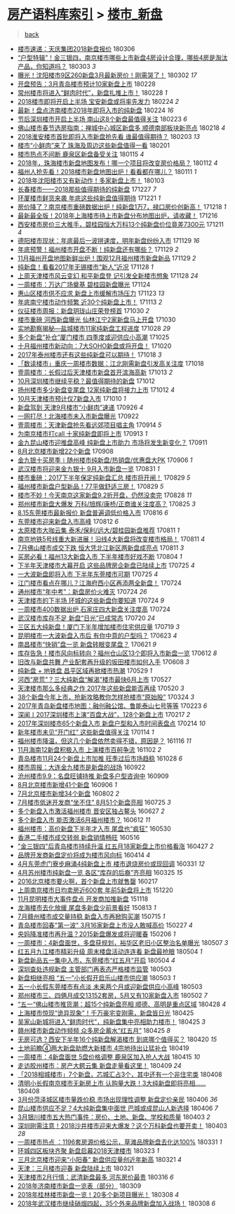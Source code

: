 [房产语料库索引](../../README.md)  > [楼市_新盘](楼市_新盘.md)
====
> [back](../README.md)

- [楼市速递：天庆集团2018新盘报价](http://jkwz.applinzi.com/ittc/7077251411845055504.html#%E6%A5%BC%E5%B8%82%E9%80%9F%E9%80%92%EF%BC%9A%E5%A4%A9%E5%BA%86%E9%9B%86%E5%9B%A22018%E6%96%B0%E7%9B%98%E6%8A%A5%E4%BB%B7) 180306  
- [“户型特辑”！金三银四，南京楼市哪些上市新盘4房设计合理，哪些4房是淘汰产品，你知道吗？](http://jkwz.applinzi.com/ittc/7076084510162945035.html#%E2%80%9C%E6%88%B7%E5%9E%8B%E7%89%B9%E8%BE%91%E2%80%9D%EF%BC%81%E9%87%91%E4%B8%89%E9%93%B6%E5%9B%9B%EF%BC%8C%E5%8D%97%E4%BA%AC%E6%A5%BC%E5%B8%82%E5%93%AA%E4%BA%9B%E4%B8%8A%E5%B8%82%E6%96%B0%E7%9B%984%E6%88%BF%E8%AE%BE%E8%AE%A1%E5%90%88%E7%90%86%EF%BC%8C%E5%93%AA%E4%BA%9B4%E6%88%BF%E6%98%AF%E6%B7%98%E6%B1%B0%E4%BA%A7%E5%93%81%EF%BC%8C%E4%BD%A0%E7%9F%A5%E9%81%93%E5%90%97%EF%BC%9F) 180303 *3* 
- [曝光！沈阳楼市9区260新盘3月最新房价！刚需哭了！](http://jkwz.applinzi.com/ittc/7075801659647460359.html#%E6%9B%9D%E5%85%89%EF%BC%81%E6%B2%88%E9%98%B3%E6%A5%BC%E5%B8%829%E5%8C%BA260%E6%96%B0%E7%9B%983%E6%9C%88%E6%9C%80%E6%96%B0%E6%88%BF%E4%BB%B7%EF%BC%81%E5%88%9A%E9%9C%80%E5%93%AD%E4%BA%86%EF%BC%81) 180302 *17* 
- [开盘预告：3月青岛楼市预计10家新盘上市](http://jkwz.applinzi.com/ittc/7075198266507789329.html#%E5%BC%80%E7%9B%98%E9%A2%84%E5%91%8A%EF%BC%9A3%E6%9C%88%E9%9D%92%E5%B2%9B%E6%A5%BC%E5%B8%82%E9%A2%84%E8%AE%A110%E5%AE%B6%E6%96%B0%E7%9B%98%E4%B8%8A%E5%B8%82) 180228  
- [常州楼市将进入“鲜肉时代”，新盘扎堆上市！](http://jkwz.applinzi.com/ittc/7075079114719757323.html#%E5%B8%B8%E5%B7%9E%E6%A5%BC%E5%B8%82%E5%B0%86%E8%BF%9B%E5%85%A5%E2%80%9C%E9%B2%9C%E8%82%89%E6%97%B6%E4%BB%A3%E2%80%9D%EF%BC%8C%E6%96%B0%E7%9B%98%E6%89%8E%E5%A0%86%E4%B8%8A%E5%B8%82%EF%BC%81) 180228 *1* 
- [2018楼市即将开启上半场 宝安新盘或将率先发力](http://jkwz.applinzi.com/ittc/7073707705112200208.html#2018%E6%A5%BC%E5%B8%82%E5%8D%B3%E5%B0%86%E5%BC%80%E5%90%AF%E4%B8%8A%E5%8D%8A%E5%9C%BA+%E5%AE%9D%E5%AE%89%E6%96%B0%E7%9B%98%E6%88%96%E5%B0%86%E7%8E%87%E5%85%88%E5%8F%91%E5%8A%9B) 180224 *2* 
- [最新！盘点济南楼市2018年即将入市的纯新盘](http://jkwz.applinzi.com/ittc/7073584545079493648.html#%E6%9C%80%E6%96%B0%EF%BC%81%E7%9B%98%E7%82%B9%E6%B5%8E%E5%8D%97%E6%A5%BC%E5%B8%822018%E5%B9%B4%E5%8D%B3%E5%B0%86%E5%85%A5%E5%B8%82%E7%9A%84%E7%BA%AF%E6%96%B0%E7%9B%98) 180224 *16* 
- [节后深圳楼市开启上半场 南山这8个新盘最值得关注](http://jkwz.applinzi.com/ittc/7073312658009097233.html#%E8%8A%82%E5%90%8E%E6%B7%B1%E5%9C%B3%E6%A5%BC%E5%B8%82%E5%BC%80%E5%90%AF%E4%B8%8A%E5%8D%8A%E5%9C%BA+%E5%8D%97%E5%B1%B1%E8%BF%998%E4%B8%AA%E6%96%B0%E7%9B%98%E6%9C%80%E5%80%BC%E5%BE%97%E5%85%B3%E6%B3%A8) 180223 *6* 
- [佛山楼市春节选房指南：禅城中心城区新盘多 顺德南部板块新亮点](http://jkwz.applinzi.com/ittc/7071427576323376138.html#%E4%BD%9B%E5%B1%B1%E6%A5%BC%E5%B8%82%E6%98%A5%E8%8A%82%E9%80%89%E6%88%BF%E6%8C%87%E5%8D%97%EF%BC%9A%E7%A6%85%E5%9F%8E%E4%B8%AD%E5%BF%83%E5%9F%8E%E5%8C%BA%E6%96%B0%E7%9B%98%E5%A4%9A+%E9%A1%BA%E5%BE%B7%E5%8D%97%E9%83%A8%E6%9D%BF%E5%9D%97%E6%96%B0%E4%BA%AE%E7%82%B9) 180218 *4* 
- [2018淮安楼市首批即将入市新盘抢先看 谁最值得期待？](http://jkwz.applinzi.com/ittc/7065936252782511114.html#2018%E6%B7%AE%E5%AE%89%E6%A5%BC%E5%B8%82%E9%A6%96%E6%89%B9%E5%8D%B3%E5%B0%86%E5%85%A5%E5%B8%82%E6%96%B0%E7%9B%98%E6%8A%A2%E5%85%88%E7%9C%8B+%E8%B0%81%E6%9C%80%E5%80%BC%E5%BE%97%E6%9C%9F%E5%BE%85%EF%BC%9F) 180203 *13* 
- [楼市“小鲜肉”来了 珠海及周边这些新盘值得一看](http://jkwz.applinzi.com/ittc/7065047941209654278.html#%E6%A5%BC%E5%B8%82%E2%80%9C%E5%B0%8F%E9%B2%9C%E8%82%89%E2%80%9D%E6%9D%A5%E4%BA%86+%E7%8F%A0%E6%B5%B7%E5%8F%8A%E5%91%A8%E8%BE%B9%E8%BF%99%E4%BA%9B%E6%96%B0%E7%9B%98%E5%80%BC%E5%BE%97%E4%B8%80%E7%9C%8B) 180201  
- [楼市热点不间断 鹿泉区新盘备受关注](http://jkwz.applinzi.com/ittc/7058855132681208849.html#%E6%A5%BC%E5%B8%82%E7%83%AD%E7%82%B9%E4%B8%8D%E9%97%B4%E6%96%AD+%E9%B9%BF%E6%B3%89%E5%8C%BA%E6%96%B0%E7%9B%98%E5%A4%87%E5%8F%97%E5%85%B3%E6%B3%A8) 180115 *4* 
- [2018年，珠海楼市新盘地图发布！哪一个项目将改变房价格局？](http://jkwz.applinzi.com/ittc/7057795721451799568.html#2018%E5%B9%B4%EF%BC%8C%E7%8F%A0%E6%B5%B7%E6%A5%BC%E5%B8%82%E6%96%B0%E7%9B%98%E5%9C%B0%E5%9B%BE%E5%8F%91%E5%B8%83%EF%BC%81%E5%93%AA%E4%B8%80%E4%B8%AA%E9%A1%B9%E7%9B%AE%E5%B0%86%E6%94%B9%E5%8F%98%E6%88%BF%E4%BB%B7%E6%A0%BC%E5%B1%80%EF%BC%9F) 180112 *4* 
- [福州人抢先看！2018楼市新盘地图出炉！看看都在哪儿？](http://jkwz.applinzi.com/ittc/7057370557224322054.html#%E7%A6%8F%E5%B7%9E%E4%BA%BA%E6%8A%A2%E5%85%88%E7%9C%8B%EF%BC%812018%E6%A5%BC%E5%B8%82%E6%96%B0%E7%9B%98%E5%9C%B0%E5%9B%BE%E5%87%BA%E7%82%89%EF%BC%81%E7%9C%8B%E7%9C%8B%E9%83%BD%E5%9C%A8%E5%93%AA%E5%84%BF%EF%BC%9F) 180111 *1* 
- [2018年沈阳楼市又有新动作！多家新盘上市！](http://jkwz.applinzi.com/ittc/7054344110847034378.html#2018%E5%B9%B4%E6%B2%88%E9%98%B3%E6%A5%BC%E5%B8%82%E5%8F%88%E6%9C%89%E6%96%B0%E5%8A%A8%E4%BD%9C%EF%BC%81%E5%A4%9A%E5%AE%B6%E6%96%B0%E7%9B%98%E4%B8%8A%E5%B8%82%EF%BC%81) 180103  
- [长春楼市——2018那些值得期待的纯新盘](http://jkwz.applinzi.com/ittc/7051704517152736273.html#%E9%95%BF%E6%98%A5%E6%A5%BC%E5%B8%82%E2%80%94%E2%80%942018%E9%82%A3%E4%BA%9B%E5%80%BC%E5%BE%97%E6%9C%9F%E5%BE%85%E7%9A%84%E7%BA%AF%E6%96%B0%E7%9B%98) 171227 *7* 
- [环厦楼市鲜货来袭 年底这些纯新盘值得期待](http://jkwz.applinzi.com/ittc/7049555931539440657.html#%E7%8E%AF%E5%8E%A6%E6%A5%BC%E5%B8%82%E9%B2%9C%E8%B4%A7%E6%9D%A5%E8%A2%AD+%E5%B9%B4%E5%BA%95%E8%BF%99%E4%BA%9B%E7%BA%AF%E6%96%B0%E7%9B%98%E5%80%BC%E5%BE%97%E6%9C%9F%E5%BE%85) 171221 *1* 
- [房价降了？南京楼市重磅数据出炉！纯新盘1万7，禄口房价创新高！](http://jkwz.applinzi.com/ittc/7048486238347068433.html#%E6%88%BF%E4%BB%B7%E9%99%8D%E4%BA%86%EF%BC%9F%E5%8D%97%E4%BA%AC%E6%A5%BC%E5%B8%82%E9%87%8D%E7%A3%85%E6%95%B0%E6%8D%AE%E5%87%BA%E7%82%89%EF%BC%81%E7%BA%AF%E6%96%B0%E7%9B%981%E4%B8%877%EF%BC%8C%E7%A6%84%E5%8F%A3%E6%88%BF%E4%BB%B7%E5%88%9B%E6%96%B0%E9%AB%98%EF%BC%81) 171218 *1* 
- [最新最全版！2018年上海楼市待上市新盘分布地图出炉，请收藏！](http://jkwz.applinzi.com/ittc/7047590164291912464.html#%E6%9C%80%E6%96%B0%E6%9C%80%E5%85%A8%E7%89%88%EF%BC%812018%E5%B9%B4%E4%B8%8A%E6%B5%B7%E6%A5%BC%E5%B8%82%E5%BE%85%E4%B8%8A%E5%B8%82%E6%96%B0%E7%9B%98%E5%88%86%E5%B8%83%E5%9C%B0%E5%9B%BE%E5%87%BA%E7%82%89%EF%BC%8C%E8%AF%B7%E6%94%B6%E8%97%8F%EF%BC%81) 171216  
- [西安楼市房价三大推手，碧桂园恒大万科13个纯新盘价位竟差7300元](http://jkwz.applinzi.com/ittc/7045851561371108368.html#%E8%A5%BF%E5%AE%89%E6%A5%BC%E5%B8%82%E6%88%BF%E4%BB%B7%E4%B8%89%E5%A4%A7%E6%8E%A8%E6%89%8B%EF%BC%8C%E7%A2%A7%E6%A1%82%E5%9B%AD%E6%81%92%E5%A4%A7%E4%B8%87%E7%A7%9113%E4%B8%AA%E7%BA%AF%E6%96%B0%E7%9B%98%E4%BB%B7%E4%BD%8D%E7%AB%9F%E5%B7%AE7300%E5%85%83) 171211 *4* 
- [德阳楼市现状：年底最后一波拼速度，明年新盘纷纷入市](http://jkwz.applinzi.com/ittc/7041435168668124177.html#%E5%BE%B7%E9%98%B3%E6%A5%BC%E5%B8%82%E7%8E%B0%E7%8A%B6%EF%BC%9A%E5%B9%B4%E5%BA%95%E6%9C%80%E5%90%8E%E4%B8%80%E6%B3%A2%E6%8B%BC%E9%80%9F%E5%BA%A6%EF%BC%8C%E6%98%8E%E5%B9%B4%E6%96%B0%E7%9B%98%E7%BA%B7%E7%BA%B7%E5%85%A5%E5%B8%82) 171129 *16* 
- [年底预警！福州楼市开盘不断！纯新盘还有哪些？](http://jkwz.applinzi.com/ittc/7041431865985074192.html#%E5%B9%B4%E5%BA%95%E9%A2%84%E8%AD%A6%EF%BC%81%E7%A6%8F%E5%B7%9E%E6%A5%BC%E5%B8%82%E5%BC%80%E7%9B%98%E4%B8%8D%E6%96%AD%EF%BC%81%E7%BA%AF%E6%96%B0%E7%9B%98%E8%BF%98%E6%9C%89%E5%93%AA%E4%BA%9B%EF%BC%9F) 171129 *2* 
- [11月福州开盘地图新鲜出炉！围观12月福州楼市新盘新品](http://jkwz.applinzi.com/ittc/7041408171984290833.html#11%E6%9C%88%E7%A6%8F%E5%B7%9E%E5%BC%80%E7%9B%98%E5%9C%B0%E5%9B%BE%E6%96%B0%E9%B2%9C%E5%87%BA%E7%82%89%EF%BC%81%E5%9B%B4%E8%A7%8212%E6%9C%88%E7%A6%8F%E5%B7%9E%E6%A5%BC%E5%B8%82%E6%96%B0%E7%9B%98%E6%96%B0%E5%93%81) 171129 *2* 
- [纯新盘！看看2017年无锡楼市“新人”近况](http://jkwz.applinzi.com/ittc/7041015145751381008.html#%E7%BA%AF%E6%96%B0%E7%9B%98%EF%BC%81%E7%9C%8B%E7%9C%8B2017%E5%B9%B4%E6%97%A0%E9%94%A1%E6%A5%BC%E5%B8%82%E2%80%9C%E6%96%B0%E4%BA%BA%E2%80%9D%E8%BF%91%E5%86%B5) 171128 *1* 
- [上周天津楼市风云变幻 和平新盘登 记引发全新楼市想象](http://jkwz.applinzi.com/ittc/7041000263974913040.html#%E4%B8%8A%E5%91%A8%E5%A4%A9%E6%B4%A5%E6%A5%BC%E5%B8%82%E9%A3%8E%E4%BA%91%E5%8F%98%E5%B9%BB+%E5%92%8C%E5%B9%B3%E6%96%B0%E7%9B%98%E7%99%BB+%E8%AE%B0%E5%BC%95%E5%8F%91%E5%85%A8%E6%96%B0%E6%A5%BC%E5%B8%82%E6%83%B3%E8%B1%A1) 171128 *24* 
- [一周楼市：万达广场奠基 碧桂园新盘曝光](http://jkwz.applinzi.com/ittc/7039542399393596432.html#%E4%B8%80%E5%91%A8%E6%A5%BC%E5%B8%82%EF%BC%9A%E4%B8%87%E8%BE%BE%E5%B9%BF%E5%9C%BA%E5%A5%A0%E5%9F%BA+%E7%A2%A7%E6%A1%82%E5%9B%AD%E6%96%B0%E7%9B%98%E6%9B%9D%E5%85%89) 171124  
- [惠山区楼市供不应求 新盘上市缓解市场压力](http://jkwz.applinzi.com/ittc/7039149322191504401.html#%E6%83%A0%E5%B1%B1%E5%8C%BA%E6%A5%BC%E5%B8%82%E4%BE%9B%E4%B8%8D%E5%BA%94%E6%B1%82+%E6%96%B0%E7%9B%98%E4%B8%8A%E5%B8%82%E7%BC%93%E8%A7%A3%E5%B8%82%E5%9C%BA%E5%8E%8B%E5%8A%9B) 171123 *13* 
- [年底南宁楼市动作频繁 近30个纯新盘上市！](http://jkwz.applinzi.com/ittc/7035370593778664465.html#%E5%B9%B4%E5%BA%95%E5%8D%97%E5%AE%81%E6%A5%BC%E5%B8%82%E5%8A%A8%E4%BD%9C%E9%A2%91%E7%B9%81+%E8%BF%9130%E4%B8%AA%E7%BA%AF%E6%96%B0%E7%9B%98%E4%B8%8A%E5%B8%82%EF%BC%81) 171113 *2* 
- [仪征楼市周报：新盘玥珑山庄荣登榜首](http://jkwz.applinzi.com/ittc/7030264319579784209.html#%E4%BB%AA%E5%BE%81%E6%A5%BC%E5%B8%82%E5%91%A8%E6%8A%A5%EF%BC%9A%E6%96%B0%E7%9B%98%E7%8E%A5%E7%8F%91%E5%B1%B1%E5%BA%84%E8%8D%A3%E7%99%BB%E6%A6%9C%E9%A6%96) 171030 *2* 
- [楼市重磅 河西新盘曝光 仙林江宁2家新盘马上开盘](http://jkwz.applinzi.com/ittc/7030185399694132240.html#%E6%A5%BC%E5%B8%82%E9%87%8D%E7%A3%85+%E6%B2%B3%E8%A5%BF%E6%96%B0%E7%9B%98%E6%9B%9D%E5%85%89+%E4%BB%99%E6%9E%97%E6%B1%9F%E5%AE%812%E5%AE%B6%E6%96%B0%E7%9B%98%E9%A9%AC%E4%B8%8A%E5%BC%80%E7%9B%98) 171030  
- [实地勘察揭秘—盐城楼市11家纯新盘工程进度](http://jkwz.applinzi.com/ittc/7029500851163497488.html#%E5%AE%9E%E5%9C%B0%E5%8B%98%E5%AF%9F%E6%8F%AD%E7%A7%98%E2%80%94%E7%9B%90%E5%9F%8E%E6%A5%BC%E5%B8%8211%E5%AE%B6%E7%BA%AF%E6%96%B0%E7%9B%98%E5%B7%A5%E7%A8%8B%E8%BF%9B%E5%BA%A6) 171028 *29* 
- [多个新盘“补仓”厦门楼市 四季度或迎供应小高潮](http://jkwz.applinzi.com/ittc/7028410578526274577.html#%E5%A4%9A%E4%B8%AA%E6%96%B0%E7%9B%98%E2%80%9C%E8%A1%A5%E4%BB%93%E2%80%9D%E5%8E%A6%E9%97%A8%E6%A5%BC%E5%B8%82+%E5%9B%9B%E5%AD%A3%E5%BA%A6%E6%88%96%E8%BF%8E%E4%BE%9B%E5%BA%94%E5%B0%8F%E9%AB%98%E6%BD%AE) 171025  
- [十月福州楼市新动向：7大SOHO新盘或将开盘！](http://jkwz.applinzi.com/ittc/7026560198670550033.html#%E5%8D%81%E6%9C%88%E7%A6%8F%E5%B7%9E%E6%A5%BC%E5%B8%82%E6%96%B0%E5%8A%A8%E5%90%91%EF%BC%9A7%E5%A4%A7SOHO%E6%96%B0%E7%9B%98%E6%88%96%E5%B0%86%E5%BC%80%E7%9B%98%EF%BC%81) 171020  
- [2017年泰州楼市还有这些纯新盘可以期待！](http://jkwz.applinzi.com/ittc/7025728841824338961.html#2017%E5%B9%B4%E6%B3%B0%E5%B7%9E%E6%A5%BC%E5%B8%82%E8%BF%98%E6%9C%89%E8%BF%99%E4%BA%9B%E7%BA%AF%E6%96%B0%E7%9B%98%E5%8F%AF%E4%BB%A5%E6%9C%9F%E5%BE%85%EF%BC%81) 171018 *3* 
- [「数读楼市」重庆一周楼市数据：江北刚需新盘引发高关注度](http://jkwz.applinzi.com/ittc/7025710342531974160.html#%E3%80%8C%E6%95%B0%E8%AF%BB%E6%A5%BC%E5%B8%82%E3%80%8D%E9%87%8D%E5%BA%86%E4%B8%80%E5%91%A8%E6%A5%BC%E5%B8%82%E6%95%B0%E6%8D%AE%EF%BC%9A%E6%B1%9F%E5%8C%97%E5%88%9A%E9%9C%80%E6%96%B0%E7%9B%98%E5%BC%95%E5%8F%91%E9%AB%98%E5%85%B3%E6%B3%A8%E5%BA%A6) 171018  
- [壹周楼市：长假过后天津楼市新盘首开滨海高新](http://jkwz.applinzi.com/ittc/7023869980758787089.html#%E5%A3%B9%E5%91%A8%E6%A5%BC%E5%B8%82%EF%BC%9A%E9%95%BF%E5%81%87%E8%BF%87%E5%90%8E%E5%A4%A9%E6%B4%A5%E6%A5%BC%E5%B8%82%E6%96%B0%E7%9B%98%E9%A6%96%E5%BC%80%E6%BB%A8%E6%B5%B7%E9%AB%98%E6%96%B0) 171013 *2* 
- [10月深圳楼市继续平稳？最值得期待的新盘](http://jkwz.applinzi.com/ittc/7023612467299746833.html#10%E6%9C%88%E6%B7%B1%E5%9C%B3%E6%A5%BC%E5%B8%82%E7%BB%A7%E7%BB%AD%E5%B9%B3%E7%A8%B3%EF%BC%9F%E6%9C%80%E5%80%BC%E5%BE%97%E6%9C%9F%E5%BE%85%E7%9A%84%E6%96%B0%E7%9B%98) 171012  
- [扬州楼市多少新盘变尾盘 12家纯新盘将接力上市](http://jkwz.applinzi.com/ittc/7023564095763252240.html#%E6%89%AC%E5%B7%9E%E6%A5%BC%E5%B8%82%E5%A4%9A%E5%B0%91%E6%96%B0%E7%9B%98%E5%8F%98%E5%B0%BE%E7%9B%98+12%E5%AE%B6%E7%BA%AF%E6%96%B0%E7%9B%98%E5%B0%86%E6%8E%A5%E5%8A%9B%E4%B8%8A%E5%B8%82) 171012 *4* 
- [10月天津楼市预计仅7新盘入市](http://jkwz.applinzi.com/ittc/7022736474364183568.html#10%E6%9C%88%E5%A4%A9%E6%B4%A5%E6%A5%BC%E5%B8%82%E9%A2%84%E8%AE%A1%E4%BB%857%E6%96%B0%E7%9B%98%E5%85%A5%E5%B8%82) 171010 *1* 
- [新盘驾到 天津9月楼市“小鲜肉”速递](http://jkwz.applinzi.com/ittc/7017397984298533905.html#%E6%96%B0%E7%9B%98%E9%A9%BE%E5%88%B0+%E5%A4%A9%E6%B4%A59%E6%9C%88%E6%A5%BC%E5%B8%82%E2%80%9C%E5%B0%8F%E9%B2%9C%E8%82%89%E2%80%9D%E9%80%9F%E9%80%92) 170926 *4* 
- [一网打尽！北海楼市未入市新盘曝光](http://jkwz.applinzi.com/ittc/7015913845921678352.html#%E4%B8%80%E7%BD%91%E6%89%93%E5%B0%BD%EF%BC%81%E5%8C%97%E6%B5%B7%E6%A5%BC%E5%B8%82%E6%9C%AA%E5%85%A5%E5%B8%82%E6%96%B0%E7%9B%98%E6%9B%9D%E5%85%89) 170922  
- [壹周楼市：天津新盘抢先看远郊项目唱主角](http://jkwz.applinzi.com/ittc/7013161005444760592.html#%E5%A3%B9%E5%91%A8%E6%A5%BC%E5%B8%82%EF%BC%9A%E5%A4%A9%E6%B4%A5%E6%96%B0%E7%9B%98%E6%8A%A2%E5%85%88%E7%9C%8B%E8%BF%9C%E9%83%8A%E9%A1%B9%E7%9B%AE%E5%94%B1%E4%B8%BB%E8%A7%92) 170914 *5* 
- [为南京楼市打call 十家纯新盘即将上市](http://jkwz.applinzi.com/ittc/7012842504465155089.html#%E4%B8%BA%E5%8D%97%E4%BA%AC%E6%A5%BC%E5%B8%82%E6%89%93call+%E5%8D%81%E5%AE%B6%E7%BA%AF%E6%96%B0%E7%9B%98%E5%8D%B3%E5%B0%86%E4%B8%8A%E5%B8%82) 170913 *1* 
- [金九昆山楼市迎推盘高峰 纯新盘上市助力 市场将发生新变化？](http://jkwz.applinzi.com/ittc/7012189846007972881.html#%E9%87%91%E4%B9%9D%E6%98%86%E5%B1%B1%E6%A5%BC%E5%B8%82%E8%BF%8E%E6%8E%A8%E7%9B%98%E9%AB%98%E5%B3%B0+%E7%BA%AF%E6%96%B0%E7%9B%98%E4%B8%8A%E5%B8%82%E5%8A%A9%E5%8A%9B+%E5%B8%82%E5%9C%BA%E5%B0%86%E5%8F%91%E7%94%9F%E6%96%B0%E5%8F%98%E5%8C%96%EF%BC%9F) 170911  
- [8月北京楼市新增22个新盘](http://jkwz.applinzi.com/ittc/7010894341818811153.html#8%E6%9C%88%E5%8C%97%E4%BA%AC%E6%A5%BC%E5%B8%82%E6%96%B0%E5%A2%9E22%E4%B8%AA%E6%96%B0%E7%9B%98) 170908  
- [金九银十买房季∣随州楼市纯新盘/热销盘/优惠盘大PK](http://jkwz.applinzi.com/ittc/7010119174523995152.html#%E9%87%91%E4%B9%9D%E9%93%B6%E5%8D%81%E4%B9%B0%E6%88%BF%E5%AD%A3%E2%88%A3%E9%9A%8F%E5%B7%9E%E6%A5%BC%E5%B8%82%E7%BA%AF%E6%96%B0%E7%9B%98%2F%E7%83%AD%E9%94%80%E7%9B%98%2F%E4%BC%98%E6%83%A0%E7%9B%98%E5%A4%A7PK) 170906 *1* 
- [武汉楼市将迎来金九银十 9月入市新盘一览](http://jkwz.applinzi.com/ittc/7007930304315261968.html#%E6%AD%A6%E6%B1%89%E6%A5%BC%E5%B8%82%E5%B0%86%E8%BF%8E%E6%9D%A5%E9%87%91%E4%B9%9D%E9%93%B6%E5%8D%81+9%E6%9C%88%E5%85%A5%E5%B8%82%E6%96%B0%E7%9B%98%E4%B8%80%E8%A7%88) 170831 *1* 
- [楼市重磅：2017下半年保定纯新盘汇总 楼市将开闸！](http://jkwz.applinzi.com/ittc/7007260057723733009.html#%E6%A5%BC%E5%B8%82%E9%87%8D%E7%A3%85%EF%BC%9A2017%E4%B8%8B%E5%8D%8A%E5%B9%B4%E4%BF%9D%E5%AE%9A%E7%BA%AF%E6%96%B0%E7%9B%98%E6%B1%87%E6%80%BB+%E6%A5%BC%E5%B8%82%E5%B0%86%E5%BC%80%E9%97%B8%EF%BC%81) 170829 *5* 
- [福州楼市新盘户型新品！77平做舒适三房！](http://jkwz.applinzi.com/ittc/7007258083150267408.html#%E7%A6%8F%E5%B7%9E%E6%A5%BC%E5%B8%82%E6%96%B0%E7%9B%98%E6%88%B7%E5%9E%8B%E6%96%B0%E5%93%81%EF%BC%8177%E5%B9%B3%E5%81%9A%E8%88%92%E9%80%82%E4%B8%89%E6%88%BF%EF%BC%81) 170829 *5* 
- [楼市不妙！今天南京这家新盘9.2折开盘，仍然没卖完](http://jkwz.applinzi.com/ittc/7006882733501187089.html#%E6%A5%BC%E5%B8%82%E4%B8%8D%E5%A6%99%EF%BC%81%E4%BB%8A%E5%A4%A9%E5%8D%97%E4%BA%AC%E8%BF%99%E5%AE%B6%E6%96%B0%E7%9B%989.2%E6%8A%98%E5%BC%80%E7%9B%98%EF%BC%8C%E4%BB%8D%E7%84%B6%E6%B2%A1%E5%8D%96%E5%AE%8C) 170828 *11* 
- [郑州楼市新盘大爆发 万科/旭辉/康桥/正商谁关注度高？](http://jkwz.applinzi.com/ittc/7005773977560286224.html#%E9%83%91%E5%B7%9E%E6%A5%BC%E5%B8%82%E6%96%B0%E7%9B%98%E5%A4%A7%E7%88%86%E5%8F%91+%E4%B8%87%E7%A7%91%2F%E6%97%AD%E8%BE%89%2F%E5%BA%B7%E6%A1%A5%2F%E6%AD%A3%E5%95%86%E8%B0%81%E5%85%B3%E6%B3%A8%E5%BA%A6%E9%AB%98%EF%BC%9F) 170825 *3* 
- [8.15东莞楼市最新报价 新盘普遍调低价格入市](http://jkwz.applinzi.com/ittc/7002336241293722640.html#8.15%E4%B8%9C%E8%8E%9E%E6%A5%BC%E5%B8%82%E6%9C%80%E6%96%B0%E6%8A%A5%E4%BB%B7+%E6%96%B0%E7%9B%98%E6%99%AE%E9%81%8D%E8%B0%83%E4%BD%8E%E4%BB%B7%E6%A0%BC%E5%85%A5%E5%B8%82) 170816 *6* 
- [东莞楼市迎来新盘入市高峰](http://jkwz.applinzi.com/ittc/7000841905381049360.html#%E4%B8%9C%E8%8E%9E%E6%A5%BC%E5%B8%82%E8%BF%8E%E6%9D%A5%E6%96%B0%E7%9B%98%E5%85%A5%E5%B8%82%E9%AB%98%E5%B3%B0) 170812 *6* 
- [太原楼市大咖云集 泰禾/保利/远大/碧桂园新盘推荐](http://jkwz.applinzi.com/ittc/7000592090558628880.html#%E5%A4%AA%E5%8E%9F%E6%A5%BC%E5%B8%82%E5%A4%A7%E5%92%96%E4%BA%91%E9%9B%86+%E6%B3%B0%E7%A6%BE%2F%E4%BF%9D%E5%88%A9%2F%E8%BF%9C%E5%A4%A7%2F%E7%A2%A7%E6%A1%82%E5%9B%AD%E6%96%B0%E7%9B%98%E6%8E%A8%E8%8D%90) 170811 *1* 
- [南京地铁5号线重大新进展！沿线4大新盘将改变楼市格局！](http://jkwz.applinzi.com/ittc/7000578281525740561.html#%E5%8D%97%E4%BA%AC%E5%9C%B0%E9%93%815%E5%8F%B7%E7%BA%BF%E9%87%8D%E5%A4%A7%E6%96%B0%E8%BF%9B%E5%B1%95%EF%BC%81%E6%B2%BF%E7%BA%BF4%E5%A4%A7%E6%96%B0%E7%9B%98%E5%B0%86%E6%94%B9%E5%8F%98%E6%A5%BC%E5%B8%82%E6%A0%BC%E5%B1%80%EF%BC%81) 170811 *4* 
- [7月佛山楼市成交下跌 恒大凭北江新区两新盘成亮点](http://jkwz.applinzi.com/ittc/7000448578286519313.html#7%E6%9C%88%E4%BD%9B%E5%B1%B1%E6%A5%BC%E5%B8%82%E6%88%90%E4%BA%A4%E4%B8%8B%E8%B7%8C+%E6%81%92%E5%A4%A7%E5%87%AD%E5%8C%97%E6%B1%9F%E6%96%B0%E5%8C%BA%E4%B8%A4%E6%96%B0%E7%9B%98%E6%88%90%E4%BA%AE%E7%82%B9) 170811 *3* 
- [买房必看！福州13大新盘入市 下半年楼市好戏不断](http://jkwz.applinzi.com/ittc/6998017433691227153.html#%E4%B9%B0%E6%88%BF%E5%BF%85%E7%9C%8B%EF%BC%81%E7%A6%8F%E5%B7%9E13%E5%A4%A7%E6%96%B0%E7%9B%98%E5%85%A5%E5%B8%82+%E4%B8%8B%E5%8D%8A%E5%B9%B4%E6%A5%BC%E5%B8%82%E5%A5%BD%E6%88%8F%E4%B8%8D%E6%96%AD) 170804 *1* 
- [下半年天津楼市大幕开启 这些品牌房企新盘已陆续上市](http://jkwz.applinzi.com/ittc/6994308557544358929.html#%E4%B8%8B%E5%8D%8A%E5%B9%B4%E5%A4%A9%E6%B4%A5%E6%A5%BC%E5%B8%82%E5%A4%A7%E5%B9%95%E5%BC%80%E5%90%AF+%E8%BF%99%E4%BA%9B%E5%93%81%E7%89%8C%E6%88%BF%E4%BC%81%E6%96%B0%E7%9B%98%E5%B7%B2%E9%99%86%E7%BB%AD%E4%B8%8A%E5%B8%82) 170725 *4* 
- [一大波新盘即将入市 下半年东莞楼市可期](http://jkwz.applinzi.com/ittc/6994019432920515601.html#%E4%B8%80%E5%A4%A7%E6%B3%A2%E6%96%B0%E7%9B%98%E5%8D%B3%E5%B0%86%E5%85%A5%E5%B8%82+%E4%B8%8B%E5%8D%8A%E5%B9%B4%E4%B8%9C%E8%8E%9E%E6%A5%BC%E5%B8%82%E5%8F%AF%E6%9C%9F) 170725 *4* 
- [江门楼市看点在哪儿？江海府西小区再添两全新盘！](http://jkwz.applinzi.com/ittc/6993957440339837969.html#%E6%B1%9F%E9%97%A8%E6%A5%BC%E5%B8%82%E7%9C%8B%E7%82%B9%E5%9C%A8%E5%93%AA%E5%84%BF%EF%BC%9F%E6%B1%9F%E6%B5%B7%E5%BA%9C%E8%A5%BF%E5%B0%8F%E5%8C%BA%E5%86%8D%E6%B7%BB%E4%B8%A4%E5%85%A8%E6%96%B0%E7%9B%98%EF%BC%81) 170724  
- [通州楼市“年中考”：新盘房价火难灭](http://jkwz.applinzi.com/ittc/6993950697262154768.html#%E9%80%9A%E5%B7%9E%E6%A5%BC%E5%B8%82%E2%80%9C%E5%B9%B4%E4%B8%AD%E8%80%83%E2%80%9D%EF%BC%9A%E6%96%B0%E7%9B%98%E6%88%BF%E4%BB%B7%E7%81%AB%E9%9A%BE%E7%81%AD) 170724 *26* 
- [天津楼市的下半场 环城的这些新盘你要知道](http://jkwz.applinzi.com/ittc/6993919139713123345.html#%E5%A4%A9%E6%B4%A5%E6%A5%BC%E5%B8%82%E7%9A%84%E4%B8%8B%E5%8D%8A%E5%9C%BA+%E7%8E%AF%E5%9F%8E%E7%9A%84%E8%BF%99%E4%BA%9B%E6%96%B0%E7%9B%98%E4%BD%A0%E8%A6%81%E7%9F%A5%E9%81%93) 170724 *9* 
- [一周楼市400数据出炉 石家庄四大新盘关注度高](http://jkwz.applinzi.com/ittc/6993881582518420497.html#%E4%B8%80%E5%91%A8%E6%A5%BC%E5%B8%82400%E6%95%B0%E6%8D%AE%E5%87%BA%E7%82%89+%E7%9F%B3%E5%AE%B6%E5%BA%84%E5%9B%9B%E5%A4%A7%E6%96%B0%E7%9B%98%E5%85%B3%E6%B3%A8%E5%BA%A6%E9%AB%98) 170724  
- [武汉楼市库存不足 新盘“日光”已成常态](http://jkwz.applinzi.com/ittc/6992432596641121296.html#%E6%AD%A6%E6%B1%89%E6%A5%BC%E5%B8%82%E5%BA%93%E5%AD%98%E4%B8%8D%E8%B6%B3+%E6%96%B0%E7%9B%98%E2%80%9C%E6%97%A5%E5%85%89%E2%80%9D%E5%B7%B2%E6%88%90%E5%B8%B8%E6%80%81) 170720 *24* 
- [三区五大纯新盘！厦门下半年增加楼市住宅供应量](http://jkwz.applinzi.com/ittc/6992061750059729937.html#%E4%B8%89%E5%8C%BA%E4%BA%94%E5%A4%A7%E7%BA%AF%E6%96%B0%E7%9B%98%EF%BC%81%E5%8E%A6%E9%97%A8%E4%B8%8B%E5%8D%8A%E5%B9%B4%E5%A2%9E%E5%8A%A0%E6%A5%BC%E5%B8%82%E4%BD%8F%E5%AE%85%E4%BE%9B%E5%BA%94%E9%87%8F) 170719 *3* 
- [昆明楼市一大波新盘入市后 有你中意的户型吗？](http://jkwz.applinzi.com/ittc/6982317216866239492.html#%E6%98%86%E6%98%8E%E6%A5%BC%E5%B8%82%E4%B8%80%E5%A4%A7%E6%B3%A2%E6%96%B0%E7%9B%98%E5%85%A5%E5%B8%82%E5%90%8E+%E6%9C%89%E4%BD%A0%E4%B8%AD%E6%84%8F%E7%9A%84%E6%88%B7%E5%9E%8B%E5%90%97%EF%BC%9F) 170623 *4* 
- [南昌楼市“快销”盘一览 新盘转眼变尾盘？](http://jkwz.applinzi.com/ittc/6981665223487259652.html#%E5%8D%97%E6%98%8C%E6%A5%BC%E5%B8%82%E2%80%9C%E5%BF%AB%E9%94%80%E2%80%9D%E7%9B%98%E4%B8%80%E8%A7%88+%E6%96%B0%E7%9B%98%E8%BD%AC%E7%9C%BC%E5%8F%98%E5%B0%BE%E7%9B%98%EF%BC%9F) 170621 *9* 
- [库存告急！楼市风向标转向？福州仓山区13个即将入市新盘一览](http://jkwz.applinzi.com/ittc/6978369550335607813.html#%E5%BA%93%E5%AD%98%E5%91%8A%E6%80%A5%EF%BC%81%E6%A5%BC%E5%B8%82%E9%A3%8E%E5%90%91%E6%A0%87%E8%BD%AC%E5%90%91%EF%BC%9F%E7%A6%8F%E5%B7%9E%E4%BB%93%E5%B1%B1%E5%8C%BA13%E4%B8%AA%E5%8D%B3%E5%B0%86%E5%85%A5%E5%B8%82%E6%96%B0%E7%9B%98%E4%B8%80%E8%A7%88) 170612 *8* 
- [旧改与新盘共舞 产业配套再升级的坂田楼市如何入手](http://jkwz.applinzi.com/ittc/6976881903574451204.html#%E6%97%A7%E6%94%B9%E4%B8%8E%E6%96%B0%E7%9B%98%E5%85%B1%E8%88%9E+%E4%BA%A7%E4%B8%9A%E9%85%8D%E5%A5%97%E5%86%8D%E5%8D%87%E7%BA%A7%E7%9A%84%E5%9D%82%E7%94%B0%E6%A5%BC%E5%B8%82%E5%A6%82%E4%BD%95%E5%85%A5%E6%89%8B) 170608 *3* 
- [纯新盘 + 地铁盘 昌平区域再掀楼市热潮](http://jkwz.applinzi.com/ittc/6972999172557898757.html#%E7%BA%AF%E6%96%B0%E7%9B%98+%2B+%E5%9C%B0%E9%93%81%E7%9B%98+%E6%98%8C%E5%B9%B3%E5%8C%BA%E5%9F%9F%E5%86%8D%E6%8E%80%E6%A5%BC%E5%B8%82%E7%83%AD%E6%BD%AE) 170529 *1* 
- [河西“房荒”？三大纯新盘“解渴”楼市最快6月上市](http://jkwz.applinzi.com/ittc/6972408430483473413.html#%E6%B2%B3%E8%A5%BF%E2%80%9C%E6%88%BF%E8%8D%92%E2%80%9D%EF%BC%9F%E4%B8%89%E5%A4%A7%E7%BA%AF%E6%96%B0%E7%9B%98%E2%80%9C%E8%A7%A3%E6%B8%B4%E2%80%9D%E6%A5%BC%E5%B8%82%E6%9C%80%E5%BF%AB6%E6%9C%88%E4%B8%8A%E5%B8%82) 170527  
- [天津楼市那么多经典之作 2017年这些新盘能否再续](http://jkwz.applinzi.com/ittc/6969667523267003396.html#%E5%A4%A9%E6%B4%A5%E6%A5%BC%E5%B8%82%E9%82%A3%E4%B9%88%E5%A4%9A%E7%BB%8F%E5%85%B8%E4%B9%8B%E4%BD%9C+2017%E5%B9%B4%E8%BF%99%E4%BA%9B%E6%96%B0%E7%9B%98%E8%83%BD%E5%90%A6%E5%86%8D%E7%BB%AD) 170520 *3* 
- [38个新盘今年上市，抢新攻略教你怎样抢楼市“原始股”](http://jkwz.applinzi.com/ittc/6948621186891252740.html#38%E4%B8%AA%E6%96%B0%E7%9B%98%E4%BB%8A%E5%B9%B4%E4%B8%8A%E5%B8%82%EF%BC%8C%E6%8A%A2%E6%96%B0%E6%94%BB%E7%95%A5%E6%95%99%E4%BD%A0%E6%80%8E%E6%A0%B7%E6%8A%A2%E6%A5%BC%E5%B8%82%E2%80%9C%E5%8E%9F%E5%A7%8B%E8%82%A1%E2%80%9D) 170324 *3* 
- [2017年青岛新盘楼市地图：融创融公馆、鲁能泰山七号等等](http://jkwz.applinzi.com/ittc/6937869391411807236.html#2017%E5%B9%B4%E9%9D%92%E5%B2%9B%E6%96%B0%E7%9B%98%E6%A5%BC%E5%B8%82%E5%9C%B0%E5%9B%BE%EF%BC%9A%E8%9E%8D%E5%88%9B%E8%9E%8D%E5%85%AC%E9%A6%86%E3%80%81%E9%B2%81%E8%83%BD%E6%B3%B0%E5%B1%B1%E4%B8%83%E5%8F%B7%E7%AD%89%E7%AD%89) 170223 *6* 
- [深闻丨2017深圳楼市上演“百盘大战”，128个新盘上市](http://jkwz.applinzi.com/ittc/6935573529033704453.html#%E6%B7%B1%E9%97%BB%E4%B8%A82017%E6%B7%B1%E5%9C%B3%E6%A5%BC%E5%B8%82%E4%B8%8A%E6%BC%94%E2%80%9C%E7%99%BE%E7%9B%98%E5%A4%A7%E6%88%98%E2%80%9D%EF%BC%8C128%E4%B8%AA%E6%96%B0%E7%9B%98%E4%B8%8A%E5%B8%82) 170217 *2* 
- [2017年深圳楼市65个新盘入市 新盘户型和入市时间表盘点](http://jkwz.applinzi.com/ittc/6934400281076040709.html#2017%E5%B9%B4%E6%B7%B1%E5%9C%B3%E6%A5%BC%E5%B8%8265%E4%B8%AA%E6%96%B0%E7%9B%98%E5%85%A5%E5%B8%82+%E6%96%B0%E7%9B%98%E6%88%B7%E5%9E%8B%E5%92%8C%E5%85%A5%E5%B8%82%E6%97%B6%E9%97%B4%E8%A1%A8%E7%9B%98%E7%82%B9) 170214 *10* 
- [新年楼市未见“开门红” 这些新盘值得关注](http://jkwz.applinzi.com/ittc/6922952712181515269.html#%E6%96%B0%E5%B9%B4%E6%A5%BC%E5%B8%82%E6%9C%AA%E8%A7%81%E2%80%9C%E5%BC%80%E9%97%A8%E7%BA%A2%E2%80%9D+%E8%BF%99%E4%BA%9B%E6%96%B0%E7%9B%98%E5%80%BC%E5%BE%97%E5%85%B3%E6%B3%A8) 170114 *1* 
- [福州楼市降温，但这几个新盘依然卖得不错，原因是？](http://jkwz.applinzi.com/ittc/6901202047239455749.html#%E7%A6%8F%E5%B7%9E%E6%A5%BC%E5%B8%82%E9%99%8D%E6%B8%A9%EF%BC%8C%E4%BD%86%E8%BF%99%E5%87%A0%E4%B8%AA%E6%96%B0%E7%9B%98%E4%BE%9D%E7%84%B6%E5%8D%96%E5%BE%97%E4%B8%8D%E9%94%99%EF%BC%8C%E5%8E%9F%E5%9B%A0%E6%98%AF%EF%BC%9F) 161116 *11* 
- [11月海南12新盘积极入市 上演楼市百舸争流](http://jkwz.applinzi.com/ittc/6895837494762800133.html#11%E6%9C%88%E6%B5%B7%E5%8D%9712%E6%96%B0%E7%9B%98%E7%A7%AF%E6%9E%81%E5%85%A5%E5%B8%82+%E4%B8%8A%E6%BC%94%E6%A5%BC%E5%B8%82%E7%99%BE%E8%88%B8%E4%BA%89%E6%B5%81) 161102 *2* 
- [青岛楼市11月24个新盘上市加推 旺季过后市场趋稳](http://jkwz.applinzi.com/ittc/6893941546499441668.html#%E9%9D%92%E5%B2%9B%E6%A5%BC%E5%B8%8211%E6%9C%8824%E4%B8%AA%E6%96%B0%E7%9B%98%E4%B8%8A%E5%B8%82%E5%8A%A0%E6%8E%A8+%E6%97%BA%E5%AD%A3%E8%BF%87%E5%90%8E%E5%B8%82%E5%9C%BA%E8%B6%8B%E7%A8%B3) 161028 *6* 
- [楼市周报：大连金九楼市是新盘的战场](http://jkwz.applinzi.com/ittc/6880736085251982341.html#%E6%A5%BC%E5%B8%82%E5%91%A8%E6%8A%A5%EF%BC%9A%E5%A4%A7%E8%BF%9E%E9%87%91%E4%B9%9D%E6%A5%BC%E5%B8%82%E6%98%AF%E6%96%B0%E7%9B%98%E7%9A%84%E6%88%98%E5%9C%BA) 160922  
- [沧州楼市9.9：名盘旺铺持推 新盘多户型咨询中](http://jkwz.applinzi.com/ittc/6875814615128212485.html#%E6%B2%A7%E5%B7%9E%E6%A5%BC%E5%B8%829.9%EF%BC%9A%E5%90%8D%E7%9B%98%E6%97%BA%E9%93%BA%E6%8C%81%E6%8E%A8+%E6%96%B0%E7%9B%98%E5%A4%9A%E6%88%B7%E5%9E%8B%E5%92%A8%E8%AF%A2%E4%B8%AD) 160909  
- [8月北京楼市新增41个新盘](http://jkwz.applinzi.com/ittc/6874702324928349189.html#8%E6%9C%88%E5%8C%97%E4%BA%AC%E6%A5%BC%E5%B8%82%E6%96%B0%E5%A2%9E41%E4%B8%AA%E6%96%B0%E7%9B%98) 160906 *1* 
- [7月北京楼市新增34个新盘](http://jkwz.applinzi.com/ittc/6861780982121890820.html#7%E6%9C%88%E5%8C%97%E4%BA%AC%E6%A5%BC%E5%B8%82%E6%96%B0%E5%A2%9E34%E4%B8%AA%E6%96%B0%E7%9B%98) 160802 *2* 
- [7月楼市低迷开发商“坐不住” 8月51个新盘亮相](http://jkwz.applinzi.com/ittc/6858712390304269317.html#7%E6%9C%88%E6%A5%BC%E5%B8%82%E4%BD%8E%E8%BF%B7%E5%BC%80%E5%8F%91%E5%95%86%E2%80%9C%E5%9D%90%E4%B8%8D%E4%BD%8F%E2%80%9D+8%E6%9C%8851%E4%B8%AA%E6%96%B0%E7%9B%98%E4%BA%AE%E7%9B%B8) 160725 *3* 
- [多个新盘入市激活福州楼市 晋安区独占鳌头](http://jkwz.applinzi.com/ittc/6848373780166214660.html#%E5%A4%9A%E4%B8%AA%E6%96%B0%E7%9B%98%E5%85%A5%E5%B8%82%E6%BF%80%E6%B4%BB%E7%A6%8F%E5%B7%9E%E6%A5%BC%E5%B8%82+%E6%99%8B%E5%AE%89%E5%8C%BA%E7%8B%AC%E5%8D%A0%E9%B3%8C%E5%A4%B4) 160627 *2* 
- [多个新盘入市 能否激活6月福州楼市？](http://jkwz.applinzi.com/ittc/6842838552815338500.html#%E5%A4%9A%E4%B8%AA%E6%96%B0%E7%9B%98%E5%85%A5%E5%B8%82+%E8%83%BD%E5%90%A6%E6%BF%80%E6%B4%BB6%E6%9C%88%E7%A6%8F%E5%B7%9E%E6%A5%BC%E5%B8%82%EF%BC%9F) 160612 *11* 
- [福州楼市：高价新盘下半年才入市 尾盘也“疯狂”](http://jkwz.applinzi.com/ittc/6837938746917651461.html#%E7%A6%8F%E5%B7%9E%E6%A5%BC%E5%B8%82%EF%BC%9A%E9%AB%98%E4%BB%B7%E6%96%B0%E7%9B%98%E4%B8%8B%E5%8D%8A%E5%B9%B4%E6%89%8D%E5%85%A5%E5%B8%82+%E5%B0%BE%E7%9B%98%E4%B9%9F%E2%80%9C%E7%96%AF%E7%8B%82%E2%80%9D) 160530  
- [香港二手楼市成交转弱 新盘销情畅旺](http://jkwz.applinzi.com/ittc/6832772107213472772.html#%E9%A6%99%E6%B8%AF%E4%BA%8C%E6%89%8B%E6%A5%BC%E5%B8%82%E6%88%90%E4%BA%A4%E8%BD%AC%E5%BC%B1+%E6%96%B0%E7%9B%98%E9%94%80%E6%83%85%E7%95%85%E6%97%BA) 160516  
- [&quot;金三银四&quot;后青岛楼市持续升温 红五月18家新盘上市价格看涨](http://jkwz.applinzi.com/ittc/6825654461036758021.html#%26quot%3B%E9%87%91%E4%B8%89%E9%93%B6%E5%9B%9B%26quot%3B%E5%90%8E%E9%9D%92%E5%B2%9B%E6%A5%BC%E5%B8%82%E6%8C%81%E7%BB%AD%E5%8D%87%E6%B8%A9+%E7%BA%A2%E4%BA%94%E6%9C%8818%E5%AE%B6%E6%96%B0%E7%9B%98%E4%B8%8A%E5%B8%82%E4%BB%B7%E6%A0%BC%E7%9C%8B%E6%B6%A8) 160427 *2* 
- [品牌开发商新盘定价将成为楼市风向标](http://jkwz.applinzi.com/ittc/6820813295233532932.html#%E5%93%81%E7%89%8C%E5%BC%80%E5%8F%91%E5%95%86%E6%96%B0%E7%9B%98%E5%AE%9A%E4%BB%B7%E5%B0%86%E6%88%90%E4%B8%BA%E6%A5%BC%E5%B8%82%E9%A3%8E%E5%90%91%E6%A0%87) 160414 *4* 
- [4月东莞虎门寮步麻涌4纯新盘上市 楼市退烧房价或现回调](http://jkwz.applinzi.com/ittc/6815751505751573509.html#4%E6%9C%88%E4%B8%9C%E8%8E%9E%E8%99%8E%E9%97%A8%E5%AF%AE%E6%AD%A5%E9%BA%BB%E6%B6%8C4%E7%BA%AF%E6%96%B0%E7%9B%98%E4%B8%8A%E5%B8%82+%E6%A5%BC%E5%B8%82%E9%80%80%E7%83%A7%E6%88%BF%E4%BB%B7%E6%88%96%E7%8E%B0%E5%9B%9E%E8%B0%83) 160331 *12* 
- [4月苏州楼市纯新盘一览 各区“库存的后裔”齐亮相](http://jkwz.applinzi.com/ittc/6813437515876795397.html#4%E6%9C%88%E8%8B%8F%E5%B7%9E%E6%A5%BC%E5%B8%82%E7%BA%AF%E6%96%B0%E7%9B%98%E4%B8%80%E8%A7%88+%E5%90%84%E5%8C%BA%E2%80%9C%E5%BA%93%E5%AD%98%E7%9A%84%E5%90%8E%E8%A3%94%E2%80%9D%E9%BD%90%E4%BA%AE%E7%9B%B8) 160325 *15* 
- [2016北京楼市要火啊，首个新盘上市就售罄](http://jkwz.applinzi.com/ittc/6799722975930614788.html#2016%E5%8C%97%E4%BA%AC%E6%A5%BC%E5%B8%82%E8%A6%81%E7%81%AB%E5%95%8A%EF%BC%8C%E9%A6%96%E4%B8%AA%E6%96%B0%E7%9B%98%E4%B8%8A%E5%B8%82%E5%B0%B1%E5%94%AE%E7%BD%84) 160217  
- [上周南京楼市日均卖房近600套 年前5新盘将上市](http://jkwz.applinzi.com/ittc/6777996921096635396.html#%E4%B8%8A%E5%91%A8%E5%8D%97%E4%BA%AC%E6%A5%BC%E5%B8%82%E6%97%A5%E5%9D%87%E5%8D%96%E6%88%BF%E8%BF%91600%E5%A5%97+%E5%B9%B4%E5%89%8D5%E6%96%B0%E7%9B%98%E5%B0%86%E4%B8%8A%E5%B8%82) 151220  
- [11月昆明楼市大事件盘点 开发商加推新盘](http://jkwz.applinzi.com/ittc/6765959449785402372.html#11%E6%9C%88%E6%98%86%E6%98%8E%E6%A5%BC%E5%B8%82%E5%A4%A7%E4%BA%8B%E4%BB%B6%E7%9B%98%E7%82%B9+%E5%BC%80%E5%8F%91%E5%95%86%E5%8A%A0%E6%8E%A8%E6%96%B0%E7%9B%98) 151118  
- [龙海楼市去化放缓 尾盘多新盘少前景看好](http://jkwz.applinzi.com/ittc/547650615704478544.html#%E9%BE%99%E6%B5%B7%E6%A5%BC%E5%B8%82%E5%8E%BB%E5%8C%96%E6%94%BE%E7%BC%93+%E5%B0%BE%E7%9B%98%E5%A4%9A%E6%96%B0%E7%9B%98%E5%B0%91%E5%89%8D%E6%99%AF%E7%9C%8B%E5%A5%BD) 150813 *1* 
- [7月赣州楼市成交量持稳 新盘入市再掀购买潮](http://jkwz.applinzi.com/ittc/547650615069355729.html#7%E6%9C%88%E8%B5%A3%E5%B7%9E%E6%A5%BC%E5%B8%82%E6%88%90%E4%BA%A4%E9%87%8F%E6%8C%81%E7%A8%B3+%E6%96%B0%E7%9B%98%E5%85%A5%E5%B8%82%E5%86%8D%E6%8E%80%E8%B4%AD%E4%B9%B0%E6%BD%AE) 150715 *1* 
- [青岛楼市回春&quot;第一波&quot; 3月16家新盘上市没人敢喊高价](http://jkwz.applinzi.com/ittc/547650611395963421.html#%E9%9D%92%E5%B2%9B%E6%A5%BC%E5%B8%82%E5%9B%9E%E6%98%A5%26quot%3B%E7%AC%AC%E4%B8%80%E6%B3%A2%26quot%3B+3%E6%9C%8816%E5%AE%B6%E6%96%B0%E7%9B%98%E4%B8%8A%E5%B8%82%E6%B2%A1%E4%BA%BA%E6%95%A2%E5%96%8A%E9%AB%98%E4%BB%B7) 150227 *4* 
- [央妈降准楼市再升温？2015新盘爆发或将迎暖春](http://jkwz.applinzi.com/ittc/547650611390211903.html#%E5%A4%AE%E5%A6%88%E9%99%8D%E5%87%86%E6%A5%BC%E5%B8%82%E5%86%8D%E5%8D%87%E6%B8%A9%EF%BC%9F2015%E6%96%B0%E7%9B%98%E7%88%86%E5%8F%91%E6%88%96%E5%B0%86%E8%BF%8E%E6%9A%96%E6%98%A5) 150206 *1* 
- [一周楼市：4新盘面世，多盘获规划，裕华区老旧小区整治名单曝光](http://jkwz.applinzi.com/ittc/7100328027517092870.html#%E4%B8%80%E5%91%A8%E6%A5%BC%E5%B8%82%EF%BC%9A4%E6%96%B0%E7%9B%98%E9%9D%A2%E4%B8%96%EF%BC%8C%E5%A4%9A%E7%9B%98%E8%8E%B7%E8%A7%84%E5%88%92%EF%BC%8C%E8%A3%95%E5%8D%8E%E5%8C%BA%E8%80%81%E6%97%A7%E5%B0%8F%E5%8C%BA%E6%95%B4%E6%B2%BB%E5%90%8D%E5%8D%95%E6%9B%9D%E5%85%89) 180507 *3* 
- [红五月九江楼市精彩升级 周末楼盘活动连连看 新盘最抢眼](http://jkwz.applinzi.com/ittc/7099254403586589713.html#%E7%BA%A2%E4%BA%94%E6%9C%88%E4%B9%9D%E6%B1%9F%E6%A5%BC%E5%B8%82%E7%B2%BE%E5%BD%A9%E5%8D%87%E7%BA%A7+%E5%91%A8%E6%9C%AB%E6%A5%BC%E7%9B%98%E6%B4%BB%E5%8A%A8%E8%BF%9E%E8%BF%9E%E7%9C%8B+%E6%96%B0%E7%9B%98%E6%9C%80%E6%8A%A2%E7%9C%BC) 180504 *1* 
- [新盘新品五一集中入市，东莞楼市“红五月”开启](http://jkwz.applinzi.com/ittc/7099191085240943632.html#%E6%96%B0%E7%9B%98%E6%96%B0%E5%93%81%E4%BA%94%E4%B8%80%E9%9B%86%E4%B8%AD%E5%85%A5%E5%B8%82%EF%BC%8C%E4%B8%9C%E8%8E%9E%E6%A5%BC%E5%B8%82%E2%80%9C%E7%BA%A2%E4%BA%94%E6%9C%88%E2%80%9D%E5%BC%80%E5%90%AF) 180504 *4* 
- [深圳查处违规新盘 主管部门再表态严格楼市监管](http://jkwz.applinzi.com/ittc/7098986279742211083.html#%E6%B7%B1%E5%9C%B3%E6%9F%A5%E5%A4%84%E8%BF%9D%E8%A7%84%E6%96%B0%E7%9B%98+%E4%B8%BB%E7%AE%A1%E9%83%A8%E9%97%A8%E5%86%8D%E8%A1%A8%E6%80%81%E4%B8%A5%E6%A0%BC%E6%A5%BC%E5%B8%82%E7%9B%91%E7%AE%A1) 180503  
- [新盘相继亮相 “五一”小长假开启乐山楼市供应潮](http://jkwz.applinzi.com/ittc/7098837478847022096.html#%E6%96%B0%E7%9B%98%E7%9B%B8%E7%BB%A7%E4%BA%AE%E7%9B%B8+%E2%80%9C%E4%BA%94%E4%B8%80%E2%80%9D%E5%B0%8F%E9%95%BF%E5%81%87%E5%BC%80%E5%90%AF%E4%B9%90%E5%B1%B1%E6%A5%BC%E5%B8%82%E4%BE%9B%E5%BA%94%E6%BD%AE) 180503 *1* 
- [五一小长假东莞楼市有点淡 未来两个月或迎新盘供应小高峰](http://jkwz.applinzi.com/ittc/7098809573450449930.html#%E4%BA%94%E4%B8%80%E5%B0%8F%E9%95%BF%E5%81%87%E4%B8%9C%E8%8E%9E%E6%A5%BC%E5%B8%82%E6%9C%89%E7%82%B9%E6%B7%A1+%E6%9C%AA%E6%9D%A5%E4%B8%A4%E4%B8%AA%E6%9C%88%E6%88%96%E8%BF%8E%E6%96%B0%E7%9B%98%E4%BE%9B%E5%BA%94%E5%B0%8F%E9%AB%98%E5%B3%B0) 180503  
- [郑州楼市三、四俩月成交13152套房，5月又有10家新盘入市](http://jkwz.applinzi.com/ittc/7098589547422286865.html#%E9%83%91%E5%B7%9E%E6%A5%BC%E5%B8%82%E4%B8%89%E3%80%81%E5%9B%9B%E4%BF%A9%E6%9C%88%E6%88%90%E4%BA%A413152%E5%A5%97%E6%88%BF%EF%BC%8C5%E6%9C%88%E5%8F%88%E6%9C%8910%E5%AE%B6%E6%96%B0%E7%9B%98%E5%85%A5%E5%B8%82) 180502 *7* 
- [“五一“佛山楼市推货潮：超15个纯新盘亮相 顺德、高明是重点区域](http://jkwz.applinzi.com/ittc/7096991511977919504.html#%E2%80%9C%E4%BA%94%E4%B8%80%E2%80%9C%E4%BD%9B%E5%B1%B1%E6%A5%BC%E5%B8%82%E6%8E%A8%E8%B4%A7%E6%BD%AE%EF%BC%9A%E8%B6%8515%E4%B8%AA%E7%BA%AF%E6%96%B0%E7%9B%98%E4%BA%AE%E7%9B%B8+%E9%A1%BA%E5%BE%B7%E3%80%81%E9%AB%98%E6%98%8E%E6%98%AF%E9%87%8D%E7%82%B9%E5%8C%BA%E5%9F%9F) 180428 *4* 
- [上海楼市惊现“诡异现象”！千万豪宅变刚需，新盘皆日光](http://jkwz.applinzi.com/ittc/7095977069597164550.html#%E4%B8%8A%E6%B5%B7%E6%A5%BC%E5%B8%82%E6%83%8A%E7%8E%B0%E2%80%9C%E8%AF%A1%E5%BC%82%E7%8E%B0%E8%B1%A1%E2%80%9D%EF%BC%81%E5%8D%83%E4%B8%87%E8%B1%AA%E5%AE%85%E5%8F%98%E5%88%9A%E9%9C%80%EF%BC%8C%E6%96%B0%E7%9B%98%E7%9A%86%E6%97%A5%E5%85%89) 180425  
- [吴家山新城将进入“鲜肉时代”，纯新盘集中亮相助力楼市！](http://jkwz.applinzi.com/ittc/7095846044099413002.html#%E5%90%B4%E5%AE%B6%E5%B1%B1%E6%96%B0%E5%9F%8E%E5%B0%86%E8%BF%9B%E5%85%A5%E2%80%9C%E9%B2%9C%E8%82%89%E6%97%B6%E4%BB%A3%E2%80%9D%EF%BC%8C%E7%BA%AF%E6%96%B0%E7%9B%98%E9%9B%86%E4%B8%AD%E4%BA%AE%E7%9B%B8%E5%8A%A9%E5%8A%9B%E6%A5%BC%E5%B8%82%EF%BC%81) 180425 *3* 
- [赣州楼市新盘动作频频 众多房企蓄水“红五月”](http://jkwz.applinzi.com/ittc/7095841850881737735.html#%E8%B5%A3%E5%B7%9E%E6%A5%BC%E5%B8%82%E6%96%B0%E7%9B%98%E5%8A%A8%E4%BD%9C%E9%A2%91%E9%A2%91+%E4%BC%97%E5%A4%9A%E6%88%BF%E4%BC%81%E8%93%84%E6%B0%B4%E2%80%9C%E7%BA%A2%E4%BA%94%E6%9C%88%E2%80%9D) 180425 *8* 
- [无房可选？西安下半年16个纯新盘解渴楼市 到底哪个值得买？](http://jkwz.applinzi.com/ittc/7093999791862449158.html#%E6%97%A0%E6%88%BF%E5%8F%AF%E9%80%89%EF%BC%9F%E8%A5%BF%E5%AE%89%E4%B8%8B%E5%8D%8A%E5%B9%B416%E4%B8%AA%E7%BA%AF%E6%96%B0%E7%9B%98%E8%A7%A3%E6%B8%B4%E6%A5%BC%E5%B8%82+%E5%88%B0%E5%BA%95%E5%93%AA%E4%B8%AA%E5%80%BC%E5%BE%97%E4%B9%B0%EF%BC%9F) 180420 *15* 
- [土地前瞻④两大新盘助燃大新楼市 4宗地待出让猛补仓](http://jkwz.applinzi.com/ittc/7093697636798563334.html#%E5%9C%9F%E5%9C%B0%E5%89%8D%E7%9E%BB%E2%91%A3%E4%B8%A4%E5%A4%A7%E6%96%B0%E7%9B%98%E5%8A%A9%E7%87%83%E5%A4%A7%E6%96%B0%E6%A5%BC%E5%B8%82+4%E5%AE%97%E5%9C%B0%E5%BE%85%E5%87%BA%E8%AE%A9%E7%8C%9B%E8%A1%A5%E4%BB%93) 180419  
- [一周楼市：4新盘面世 5盘价格调整 鹿泉区加入抢人大战](http://jkwz.applinzi.com/ittc/7092097613946160145.html#%E4%B8%80%E5%91%A8%E6%A5%BC%E5%B8%82%EF%BC%9A4%E6%96%B0%E7%9B%98%E9%9D%A2%E4%B8%96+5%E7%9B%98%E4%BB%B7%E6%A0%BC%E8%B0%83%E6%95%B4+%E9%B9%BF%E6%B3%89%E5%8C%BA%E5%8A%A0%E5%85%A5%E6%8A%A2%E4%BA%BA%E5%A4%A7%E6%88%98) 180415 *10* 
- [走访胶州楼市：房产大鳄云集 新盘走量看这里！](http://jkwz.applinzi.com/ittc/7090019687591314439.html#%E8%B5%B0%E8%AE%BF%E8%83%B6%E5%B7%9E%E6%A5%BC%E5%B8%82%EF%BC%9A%E6%88%BF%E4%BA%A7%E5%A4%A7%E9%B3%84%E4%BA%91%E9%9B%86+%E6%96%B0%E7%9B%98%E8%B5%B0%E9%87%8F%E7%9C%8B%E8%BF%99%E9%87%8C%EF%BC%81) 180409 *24* 
- [「2018相城楼市」7个新盘，芯城汇占3个，其中还有一个非住宅类](http://jkwz.applinzi.com/ittc/7089676799716099078.html#%E3%80%8C2018%E7%9B%B8%E5%9F%8E%E6%A5%BC%E5%B8%82%E3%80%8D7%E4%B8%AA%E6%96%B0%E7%9B%98%EF%BC%8C%E8%8A%AF%E5%9F%8E%E6%B1%87%E5%8D%A03%E4%B8%AA%EF%BC%8C%E5%85%B6%E4%B8%AD%E8%BF%98%E6%9C%89%E4%B8%80%E4%B8%AA%E9%9D%9E%E4%BD%8F%E5%AE%85%E7%B1%BB) 180408  
- [清明小长假南京楼市无新房上市 认购量大跌！3大纯新盘即将亮相……](http://jkwz.applinzi.com/ittc/7089473462626419719.html#%E6%B8%85%E6%98%8E%E5%B0%8F%E9%95%BF%E5%81%87%E5%8D%97%E4%BA%AC%E6%A5%BC%E5%B8%82%E6%97%A0%E6%96%B0%E6%88%BF%E4%B8%8A%E5%B8%82+%E8%AE%A4%E8%B4%AD%E9%87%8F%E5%A4%A7%E8%B7%8C%EF%BC%813%E5%A4%A7%E7%BA%AF%E6%96%B0%E7%9B%98%E5%8D%B3%E5%B0%86%E4%BA%AE%E7%9B%B8%E2%80%A6%E2%80%A6) 180408  
- [3月份菏泽城区楼市量跌价稳  市场出现理性调整  新盘定价亲民](http://jkwz.applinzi.com/ittc/7088814549249819665.html#3%E6%9C%88%E4%BB%BD%E8%8F%8F%E6%B3%BD%E5%9F%8E%E5%8C%BA%E6%A5%BC%E5%B8%82%E9%87%8F%E8%B7%8C%E4%BB%B7%E7%A8%B3++%E5%B8%82%E5%9C%BA%E5%87%BA%E7%8E%B0%E7%90%86%E6%80%A7%E8%B0%83%E6%95%B4++%E6%96%B0%E7%9B%98%E5%AE%9A%E4%BB%B7%E4%BA%B2%E6%B0%91) 180406 *36* 
- [昆山楼市供应不足？4大纯新盘集中面世 巴城或成昆山人新选择](http://jkwz.applinzi.com/ittc/7088624735854527495.html#%E6%98%86%E5%B1%B1%E6%A5%BC%E5%B8%82%E4%BE%9B%E5%BA%94%E4%B8%8D%E8%B6%B3%EF%BC%9F4%E5%A4%A7%E7%BA%AF%E6%96%B0%E7%9B%98%E9%9B%86%E4%B8%AD%E9%9D%A2%E4%B8%96+%E5%B7%B4%E5%9F%8E%E6%88%96%E6%88%90%E6%98%86%E5%B1%B1%E4%BA%BA%E6%96%B0%E9%80%89%E6%8B%A9) 180406 *7* 
- [3月银川楼市五大热门事件：房价、土地、新盘、学校和质量](http://jkwz.applinzi.com/ittc/7087809267178669066.html#3%E6%9C%88%E9%93%B6%E5%B7%9D%E6%A5%BC%E5%B8%82%E4%BA%94%E5%A4%A7%E7%83%AD%E9%97%A8%E4%BA%8B%E4%BB%B6%EF%BC%9A%E6%88%BF%E4%BB%B7%E3%80%81%E5%9C%9F%E5%9C%B0%E3%80%81%E6%96%B0%E7%9B%98%E3%80%81%E5%AD%A6%E6%A0%A1%E5%92%8C%E8%B4%A8%E9%87%8F) 180403 *2* 
- [深圳刚需注意！2018沙井楼市迎来大爆发？这个万科新盘也要开卖！](http://jkwz.applinzi.com/ittc/7087668176089515015.html#%E6%B7%B1%E5%9C%B3%E5%88%9A%E9%9C%80%E6%B3%A8%E6%84%8F%EF%BC%812018%E6%B2%99%E4%BA%95%E6%A5%BC%E5%B8%82%E8%BF%8E%E6%9D%A5%E5%A4%A7%E7%88%86%E5%8F%91%EF%BC%9F%E8%BF%99%E4%B8%AA%E4%B8%87%E7%A7%91%E6%96%B0%E7%9B%98%E4%B9%9F%E8%A6%81%E5%BC%80%E5%8D%96%EF%BC%81) 180403 *28* 
- [一周楼市热点 ：1196套房源价格公示，草滩品牌新盘去化达100%](http://jkwz.applinzi.com/ittc/7086213162057860106.html#%E4%B8%80%E5%91%A8%E6%A5%BC%E5%B8%82%E7%83%AD%E7%82%B9+%EF%BC%9A1196%E5%A5%97%E6%88%BF%E6%BA%90%E4%BB%B7%E6%A0%BC%E5%85%AC%E7%A4%BA%EF%BC%8C%E8%8D%89%E6%BB%A9%E5%93%81%E7%89%8C%E6%96%B0%E7%9B%98%E5%8E%BB%E5%8C%96%E8%BE%BE100%25) 180331 *1* 
- [环城四区板块齐聚 新盘启幕2018天津楼市](http://jkwz.applinzi.com/ittc/7083582167777281031.html#%E7%8E%AF%E5%9F%8E%E5%9B%9B%E5%8C%BA%E6%9D%BF%E5%9D%97%E9%BD%90%E8%81%9A+%E6%96%B0%E7%9B%98%E5%90%AF%E5%B9%952018%E5%A4%A9%E6%B4%A5%E6%A5%BC%E5%B8%82) 180323 *1* 
- [三月北京楼市迎来“小阳春”  新盘供应量创近年新高](http://jkwz.applinzi.com/ittc/7082955217983505424.html#%E4%B8%89%E6%9C%88%E5%8C%97%E4%BA%AC%E6%A5%BC%E5%B8%82%E8%BF%8E%E6%9D%A5%E2%80%9C%E5%B0%8F%E9%98%B3%E6%98%A5%E2%80%9D++%E6%96%B0%E7%9B%98%E4%BE%9B%E5%BA%94%E9%87%8F%E5%88%9B%E8%BF%91%E5%B9%B4%E6%96%B0%E9%AB%98) 180321 *4* 
- [天津：三月楼市迎春 新盘陆续上市](http://jkwz.applinzi.com/ittc/7082854312688747531.html#%E5%A4%A9%E6%B4%A5%EF%BC%9A%E4%B8%89%E6%9C%88%E6%A5%BC%E5%B8%82%E8%BF%8E%E6%98%A5+%E6%96%B0%E7%9B%98%E9%99%86%E7%BB%AD%E4%B8%8A%E5%B8%82) 180321  
- [天津楼市2月行情：武清新盘最多 河东房价最贵](http://jkwz.applinzi.com/ittc/7081185641197208587.html#%E5%A4%A9%E6%B4%A5%E6%A5%BC%E5%B8%822%E6%9C%88%E8%A1%8C%E6%83%85%EF%BC%9A%E6%AD%A6%E6%B8%85%E6%96%B0%E7%9B%98%E6%9C%80%E5%A4%9A+%E6%B2%B3%E4%B8%9C%E6%88%BF%E4%BB%B7%E6%9C%80%E8%B4%B5) 180316 *6* 
- [2018年济南楼市新盘一览表（部分）](http://jkwz.applinzi.com/ittc/7078508833507116038.html#2018%E5%B9%B4%E6%B5%8E%E5%8D%97%E6%A5%BC%E5%B8%82%E6%96%B0%E7%9B%98%E4%B8%80%E8%A7%88%E8%A1%A8%EF%BC%88%E9%83%A8%E5%88%86%EF%BC%89) 180309  
- [2018年桂林楼市新盘一览！20多个新项目曝光！](http://jkwz.applinzi.com/ittc/7078031663374533639.html#2018%E5%B9%B4%E6%A1%82%E6%9E%97%E6%A5%BC%E5%B8%82%E6%96%B0%E7%9B%98%E4%B8%80%E8%A7%88%EF%BC%8120%E5%A4%9A%E4%B8%AA%E6%96%B0%E9%A1%B9%E7%9B%AE%E6%9B%9D%E5%85%89%EF%BC%81) 180308 *4* 
- [2018年武汉楼市继续硝烟四起，35个外来品牌新盘加入战场！](http://jkwz.applinzi.com/ittc/7078018261830861834.html#2018%E5%B9%B4%E6%AD%A6%E6%B1%89%E6%A5%BC%E5%B8%82%E7%BB%A7%E7%BB%AD%E7%A1%9D%E7%83%9F%E5%9B%9B%E8%B5%B7%EF%BC%8C35%E4%B8%AA%E5%A4%96%E6%9D%A5%E5%93%81%E7%89%8C%E6%96%B0%E7%9B%98%E5%8A%A0%E5%85%A5%E6%88%98%E5%9C%BA%EF%BC%81) 180308 *6* 
